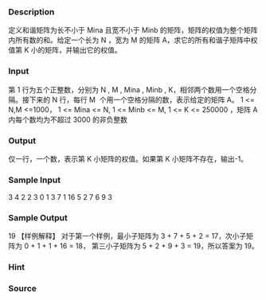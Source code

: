 
### Description
定义和谐矩阵为长不小于 Mina 且宽不小于 Minb 的矩阵，矩阵的权值为整个矩阵内所有数的和。给定一个长为 N
，宽为 M 的矩阵 A，求它的所有和谐子矩阵中权值第 K 小的矩阵，并输出它的权值。

### Input
第 1 行为五个正整数，分别为 N , M , Mina , Minb , K，相邻两个数用一个空格分隔。接下来的 N 行，每行 M
 个用一个空格分隔的数，表示给定的矩阵 A。
1 <= N,M <=1000， 1 <= Mina <= N, 1 <= Minb <= M,
1 <= K <= 250000 ，矩阵 A 内每个数均为不超过 3000 的非负整数

### Output
仅一行，一个数，表示第 K 小矩阵的权值。如果第 K 小矩阵不存在，输出-1。

### Sample Input
3 4 2 2 3
0 1 3 7
1 16 5 2
7 6 9 3
### Sample Output
19
【样例解释】
对于第一个样例，最小子矩阵为 3 + 7 + 5 + 2 = 17，次小子矩阵为 0 + 1 + 1 + 16 = 18，
第三小子矩阵为 5 + 2 + 9 + 3 = 19，所以答案为 19。
### Hint

### Source
